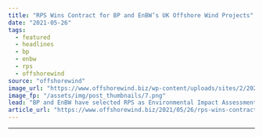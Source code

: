 ```yaml
---
title: "RPS Wins Contract for BP and EnBW’s UK Offshore Wind Projects"
date: "2021-05-26"
tags: 
  - featured
  - headlines
  - bp
  - enbw
  - rps
  - offshorewind
source: "offshorewind"
image_url: "https://www.offshorewind.biz/wp-content/uploads/sites/2/2021/02/BP-and-EnBW-Secure-Prime-Wind-Realestate-Offshore-UK-2.png"
image_fp: "/assets/img/post_thumbnails/7.png"
lead: "BP and EnBW have selected RPS as Environmental Impact Assessments (EIA) and Habitat Regulations"
article_url: "https://www.offshorewind.biz/2021/05/26/rps-wins-contract-for-bp-and-enbws-uk-offshore-wind-projects/"
---
```


---
